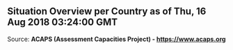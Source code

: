 ## Situation Overview per Country as of Thu, 16 Aug 2018 03:24:00 GMT

Source: **ACAPS (Assessment Capacities Project) - https://www.acaps.org**